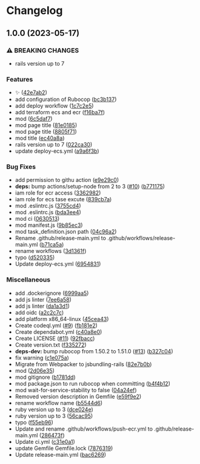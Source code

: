 # Changelog

## 1.0.0 (2023-05-17)


### ⚠ BREAKING CHANGES

* rails version up to 7

### Features

* :sparkles: ([42e7ab2](https://github.com/mjex11/poker_app/commit/42e7ab2a1c6db5e99ba862aef010841f51812358))
* add configuration of Rubocop ([bc3b137](https://github.com/mjex11/poker_app/commit/bc3b13724ba8303f1df705ffa441df28c2b777d9))
* add deploy workflow ([1c7c2e5](https://github.com/mjex11/poker_app/commit/1c7c2e540382d4e44e7e3a117293014efdf72d40))
* add terraform ecs and ecr ([f16ba7f](https://github.com/mjex11/poker_app/commit/f16ba7f8f6f9d6b6e1c9ad3ea12c4decbff69529))
* mod ([6c5daf7](https://github.com/mjex11/poker_app/commit/6c5daf7903e21333e4a5374def7acc737526172f))
* mod page title ([81e0185](https://github.com/mjex11/poker_app/commit/81e018573365fb0014f51fba94db1bd348071198))
* mod page title ([8805f71](https://github.com/mjex11/poker_app/commit/8805f71e694c13a43b7dcac1b26eedeca5d32bab))
* mod title ([ec40a8a](https://github.com/mjex11/poker_app/commit/ec40a8a08f640b6942b1515aecc35a994a75febd))
* rails version up to 7 ([022ca30](https://github.com/mjex11/poker_app/commit/022ca30b7c3bb631277dba6702a7f340eea01083))
* update deploy-ecs.yml ([a9a6f3b](https://github.com/mjex11/poker_app/commit/a9a6f3b79e32ef08f5b50d8c1144990c4543781b))


### Bug Fixes

* add permission to githu action ([e9e29c0](https://github.com/mjex11/poker_app/commit/e9e29c05968a535ebad8b208754cef2c1386f505))
* **deps:** bump actions/setup-node from 2 to 3 ([#10](https://github.com/mjex11/poker_app/issues/10)) ([b771175](https://github.com/mjex11/poker_app/commit/b771175438a7327544653dfdefc6e9ce06556aff))
* iam role for ecr access ([3362982](https://github.com/mjex11/poker_app/commit/33629824c12cbcb135a484be0996ea4049f3f219))
* iam role for ecs tase excute ([839cb7a](https://github.com/mjex11/poker_app/commit/839cb7ae3c39f99e6b35c9c1f9558ef9e20ef264))
* mod .eslintrc.js ([3755cd4](https://github.com/mjex11/poker_app/commit/3755cd4490b22b10d3697b1ac698f07350cda36b))
* mod .eslintrc.js ([bda3ee4](https://github.com/mjex11/poker_app/commit/bda3ee4a19b93102cb62117a6ceb531bccafc35a))
* mod ci ([0630513](https://github.com/mjex11/poker_app/commit/0630513f75e009b0426515392a5192a53d0376dd))
* mod manifest.js ([9b85ec3](https://github.com/mjex11/poker_app/commit/9b85ec389d057f1e51abaa7a98f04c08d50489bc))
* mod task_definition.json path ([04c96a2](https://github.com/mjex11/poker_app/commit/04c96a29b33b2af058c3324d5ec4cdb884b4de78))
* Rename .github/release-main.yml to .github/workflows/release-main.yml ([b71ca5a](https://github.com/mjex11/poker_app/commit/b71ca5a836e4081fcf9d66791856827de2cbf841))
* rename workflows ([3d1361f](https://github.com/mjex11/poker_app/commit/3d1361f0f835f664c0aeb80d5447428ea928deed))
* typo ([d520335](https://github.com/mjex11/poker_app/commit/d52033569cca0b39b4b43e63c42d78d849b1fb5a))
* Update deploy-ecs.yml ([6954831](https://github.com/mjex11/poker_app/commit/6954831ff4dac7c310166945f4f9c7a16b2e4e0b))


### Miscellaneous

* add .dockerignore ([6999aa5](https://github.com/mjex11/poker_app/commit/6999aa54e0d8fa1b7b7be222ff2905110aca96a2))
* add js linter ([7ee6a58](https://github.com/mjex11/poker_app/commit/7ee6a583526ad7ac31091827fd26614513a4b1cb))
* add js linter ([da1a3d1](https://github.com/mjex11/poker_app/commit/da1a3d131c8c1dbc77f50302b49865e4265cae3d))
* add oidc ([a2c2c7c](https://github.com/mjex11/poker_app/commit/a2c2c7cb8fc76adc7b71deb5a3b9604b08a28eb5))
* add platform x86_64-linux ([45cea43](https://github.com/mjex11/poker_app/commit/45cea438a82a8e66b71aea2472dad5cfd0e469f8))
* Create codeql.yml ([#9](https://github.com/mjex11/poker_app/issues/9)) ([fb181e2](https://github.com/mjex11/poker_app/commit/fb181e2ed4617a381d4bc4664ac0b2f523a214b3))
* Create dependabot.yml ([c40a8e0](https://github.com/mjex11/poker_app/commit/c40a8e09d1e94be41035fabdc492f3a71079fb31))
* Create LICENSE ([#11](https://github.com/mjex11/poker_app/issues/11)) ([92fbacc](https://github.com/mjex11/poker_app/commit/92fbacca6e3948c733dcd997bc2b84544d584b74))
* Create version.txt ([f335272](https://github.com/mjex11/poker_app/commit/f335272264f56e1fe8132e2948479b5619fb0f19))
* **deps-dev:** bump rubocop from 1.50.2 to 1.51.0 ([#13](https://github.com/mjex11/poker_app/issues/13)) ([b327c04](https://github.com/mjex11/poker_app/commit/b327c048903c7eb7a14ee73ffc1406a871d0af99))
* fix warning ([c1e075a](https://github.com/mjex11/poker_app/commit/c1e075a14a0fb3567cb741ef994fba469ee47d59))
* Migrate from Webpacker to jsbundling-rails ([82e7b0b](https://github.com/mjex11/poker_app/commit/82e7b0b970b8365a812ea939c4a3c8ce39fa9519))
* mod ([2d06e35](https://github.com/mjex11/poker_app/commit/2d06e3596eec80c663ace34bedd8febbaf92057c))
* mod gitignore ([b1781dd](https://github.com/mjex11/poker_app/commit/b1781dd8202488cda50a10734360f979bcc56606))
* mod package.json to run rubocop when committing ([b4f4b12](https://github.com/mjex11/poker_app/commit/b4f4b12dfcdf0ed5ed399e2cfaf303a48c90a6b2))
* mod wait-for-service-stability to false ([04a24ef](https://github.com/mjex11/poker_app/commit/04a24ef81a8c29ba7019d577d8907951b42f924b))
* Removed version description in Gemfile ([e59f9e2](https://github.com/mjex11/poker_app/commit/e59f9e22b26ef2bed39c880579bdf88c03b09085))
* rename workflow name ([b5544d6](https://github.com/mjex11/poker_app/commit/b5544d6150a933fa0176bd3c2e709d27a12109b9))
* ruby version up to 3 ([dce024e](https://github.com/mjex11/poker_app/commit/dce024e4984fce7bb955217cf861c4e04bb13136))
* ruby version up to 3 ([56cac95](https://github.com/mjex11/poker_app/commit/56cac9550bc0a637360c67d781e106af1770d11f))
* typo ([f55eb96](https://github.com/mjex11/poker_app/commit/f55eb968c4ad5644f2ea519bf8861b07298d50ce))
* Update and rename .github/workflows/push-ecr.yml to .github/release-main.yml ([286473f](https://github.com/mjex11/poker_app/commit/286473fa3cf944a23375e72ea745f2a071b155a6))
* Update ci.yml ([c31e0a1](https://github.com/mjex11/poker_app/commit/c31e0a133ddf1b8cf1f0d44805833b77a1a7053f))
* update Gemfile Gemfile.lock ([7876319](https://github.com/mjex11/poker_app/commit/78763193d6d726a7554316dfec0e006bba8acbbf))
* Update release-main.yml ([bac6269](https://github.com/mjex11/poker_app/commit/bac6269f5570a2296abd75c66f10e36e9d88f84b))

